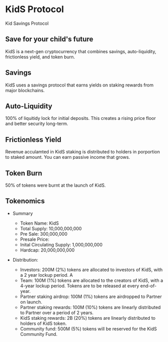 # KidS Protocol
Kid Savings Protocol

## Save for your child's future
KidS is a next-gen cryptocurrency that combines savings, auto-liquidity, frictionless yield, and token burn.

## Savings
KidS uses a savings protocol that earns yields on staking rewards from major blockchains.

## Auto-Liquidity
100% of liquitidy lock for initial deposits. This creates a rising price floor and better security long-term.

## Frictionless Yield
Revenue acculamted in KidS staking is distributed to holders in porportion to staked amount. You can earn passive income that grows.

## Token Burn
50% of tokens were burnt at the launch of KidS.

## Tokenomics
* Summary
  * Token Name: KidS
  * Total Supply: 10,000,000,000
  * Pre Sale: 300,000,000
  * Presale Price: 
  * Inital Circulating Supply: 1,000,000,000
  * Hardcap: 20,000,000,000

* Distribution:
  * Investors: 200M (2%) tokens are allocated to investors of KidS, with a 2 year lockup period. A
  * Team: 100M (1%) tokens are allocated to the creators of KidS, with a 4-year  lockup period. Tokens are to be released at every end-of-year.
  * Partner staking airdrop: 100M (1%) tokens are airdropped to Partner on launch.
  * Partner staking rewards: 100M (10%) tokens are linearly distributed to Partner over a period of 2 years. 
  * KidS staking rewards: 2B (20%) tokens are linearly distributed to holders of KidS token.
  * Community fund: 500M (5%) tokens will be reserved for the KidS Community Fund.
